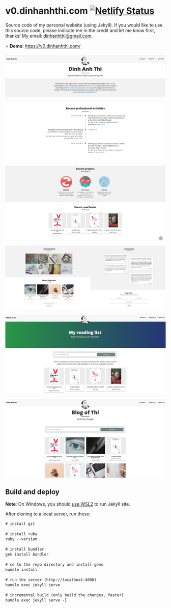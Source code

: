 # v0.dinhanhthi.com [![Netlify Status](https://api.netlify.com/api/v1/badges/df7275e7-df7f-4b69-b853-1bd0e6413e60/deploy-status)](https://app.netlify.com/sites/suspicious-payne-80a830/deploys)

Source code of my personal website (using Jekyll). If you would like to use this source code, please indicate me in the credit and let me know first, thanks! My email: dinhanhthi@gmail.com.

⭐ **Demo**: https://v0.dinhanhthi.com/

![Home page](./img/github/front-1.png)

![Home page](./img/github/front-2.png)

![Home page](./img/github/front-3.png)

![Home page](./img/github/front-4.jpg)

![Reading page](./img/github/reading.png)

![Blog page](./img/github/blog.png)

## Build and deploy

__Note__: On Windows, you should [use WSL2](https://dinhanhthi.com/docker-wsl2-windows) to run Jekyll site.

After cloning to a local server, run these:

~~~
# install git

# install ruby
ruby --version

# install bundler
gem install bundler

# cd to the repo directory and install gems
bundle install

# run the server (http://localhost:4000)
bundle exec jekyll serve

# incremental build (only build the changes, faster)
bundle exec jekyll serve -I
~~~